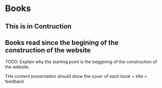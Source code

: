 # Books

## This is in Contruction

## Books read since the begining of the construction of the website

TODO: Explain why the starting point is the beggining of the construction of the website.

THe content presentaiton should show the cover of each book + title + feedback